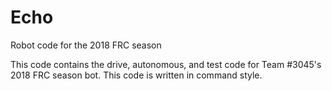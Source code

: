 # Echo
Robot code for the 2018 FRC season

This code contains the drive, autonomous, and test code for Team #3045's 2018 FRC season bot.
This code is written in command style.
